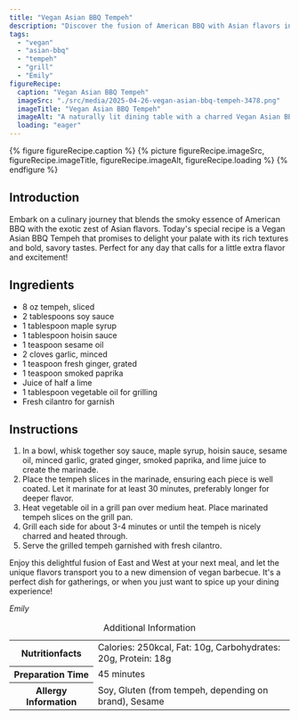 ```yaml
---
title: "Vegan Asian BBQ Tempeh"
description: "Discover the fusion of American BBQ with Asian flavors in this Vegan Asian BBQ Tempeh recipe, a perfect blend of smoky and savory for any meal."
tags:
  - "vegan"
  - "asian-bbq"
  - "tempeh"
  - "grill"
  - "Emily"
figureRecipe: 
  caption: "Vegan Asian BBQ Tempeh"
  imageSrc: "./src/media/2025-04-26-vegan-asian-bbq-tempeh-3478.png"
  imageTitle: "Vegan Asian BBQ Tempeh"
  imageAlt: "A naturally lit dining table with a charred Vegan Asian BBQ Tempeh dish garnished with cilantro, accompanied by lime wedges in a small bowl, emphasizing simplicity and visual appeal."
  loading: "eager"
---
```


{% figure figureRecipe.caption %}
{% picture figureRecipe.imageSrc, figureRecipe.imageTitle, figureRecipe.imageAlt, figureRecipe.loading %}
{% endfigure %}

## Introduction

Embark on a culinary journey that blends the smoky essence of American BBQ with the exotic zest of Asian flavors. Today's special recipe is a Vegan Asian BBQ Tempeh that promises to delight your palate with its rich textures and bold, savory tastes. Perfect for any day that calls for a little extra flavor and excitement!

## Ingredients

- 8 oz tempeh, sliced
- 2 tablespoons soy sauce
- 1 tablespoon maple syrup
- 1 tablespoon hoisin sauce
- 1 teaspoon sesame oil
- 2 cloves garlic, minced
- 1 teaspoon fresh ginger, grated
- 1 teaspoon smoked paprika
- Juice of half a lime
- 1 tablespoon vegetable oil for grilling
- Fresh cilantro for garnish

## Instructions

1. In a bowl, whisk together soy sauce, maple syrup, hoisin sauce, sesame oil, minced garlic, grated ginger, smoked paprika, and lime juice to create the marinade.
2. Place the tempeh slices in the marinade, ensuring each piece is well coated. Let it marinate for at least 30 minutes, preferably longer for deeper flavor.
3. Heat vegetable oil in a grill pan over medium heat. Place marinated tempeh slices on the grill pan.
4. Grill each side for about 3-4 minutes or until the tempeh is nicely charred and heated through.
5. Serve the grilled tempeh garnished with fresh cilantro.

Enjoy this delightful fusion of East and West at your next meal, and let the unique flavors transport you to a new dimension of vegan barbecue. It's a perfect dish for gatherings, or when you just want to spice up your dining experience!

*Emily*

<table><caption class='sr-only'>Additional Information</caption><tr><th>Nutritionfacts</th><td>Calories: 250kcal, Fat: 10g, Carbohydrates: 20g, Protein: 18g&nbsp;</td></tr><tr><th>Preparation Time</th><td>45 minutes&nbsp;</td></tr><tr><th>Allergy Information</th><td>Soy, Gluten (from tempeh, depending on brand), Sesame&nbsp;</td></tr></table>

